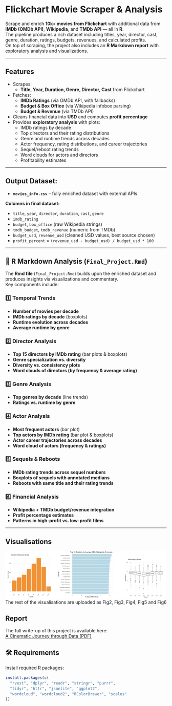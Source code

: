 # Flickchart Movie Scraper & Analysis

Scrape and enrich **10k+ movies from Flickchart** with additional data from **IMDb (OMDb API)**, **Wikipedia**, and **TMDb API** — all in **R**.  
The pipeline produces a rich dataset including titles, year, director, cast, genre, duration, ratings, budgets, revenues, and calculated profits.  
On top of scraping, the project also includes an **R Markdown report** with exploratory analysis and visualizations.

---

## Features
- Scrapes:
  - **Title, Year, Duration, Genre, Director, Cast** from Flickchart
- Fetches:
  - **IMDb Ratings** (via OMDb API, with fallbacks)
  - **Budget & Box Office** (via Wikipedia infobox parsing)
  - **Budget & Revenue** (via TMDb API)
- Cleans financial data into **USD** and computes **profit percentage**
- Provides **exploratory analysis** with plots:
  - IMDb ratings by decade
  - Top directors and their rating distributions
  - Genre and runtime trends across decades
  - Actor frequency, rating distributions, and career trajectories
  - Sequel/reboot rating trends
  - Word clouds for actors and directors
  - Profitability estimates

---

## Output Dataset:  
- **`movies_info.csv`** – fully enriched dataset with external APIs  

**Columns in final dataset:**
- `title`, `year`, `director`, `duration`, `cast`, `genre`
- `imdb_rating`
- `budget`, `box_office` (raw Wikipedia strings)
- `tmdb_budget`, `tmdb_revenue` (numeric from TMDb)
- `budget_usd`, `revenue_usd` (cleaned USD values, best source chosen)
- `profit_percent` = `(revenue_usd - budget_usd) / budget_usd * 100`

---

## 📖 R Markdown Analysis (`Final_Project.Rmd`)

The **Rmd file** (`Final_Project.Rmd`) builds upon the enriched dataset and produces insights via visualizations and commentary.  
Key components include:

### 1️⃣ Temporal Trends
- **Number of movies per decade**
- **IMDb ratings by decade** (boxplots)
- **Runtime evolution across decades**
- **Average runtime by genre**

### 2️⃣ Director Analysis
- **Top 15 directors by IMDb rating** (bar plots & boxplots)
- **Genre specialization vs. diversity**
- **Diversity vs. consistency plots**
- **Word clouds of directors (by frequency & average rating)**

### 3️⃣ Genre Analysis
- **Top genres by decade** (line trends)
- **Ratings vs. runtime by genre**

### 4️⃣ Actor Analysis
- **Most frequent actors** (bar plot)
- **Top actors by IMDb rating** (bar plot & boxplots)
- **Actor career trajectories across decades**
- **Word cloud of actors (frequency & ratings)**

### 5️⃣ Sequels & Reboots
- **IMDb rating trends across sequel numbers**
- **Boxplots of sequels with annotated medians**
- **Reboots with same title and their rating trends**

### 6️⃣ Financial Analysis
- **Wikipedia + TMDb budget/revenue integration**
- **Profit percentage estimates**
- **Patterns in high-profit vs. low-profit films**

---

## Visualisations

![Visualisation1](Fig1.png)
The rest of the visualisations are uploaded as Fig2, Fig3, Fig4, Fig5 and Fig6

## Report

The full write-up of this project is available here:  
[A Cinematic Journey through Data (PDF)](Report.pdf)



## 🛠 Requirements
Install required R packages:
```r
install.packages(c(
  "rvest", "dplyr", "readr", "stringr", "purrr",
  "tidyr", "httr", "jsonlite", "ggplot2", 
  "wordcloud", "wordcloud2", "RColorBrewer", "scales"
))
